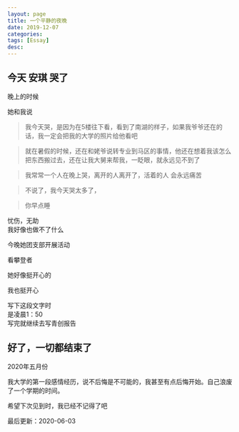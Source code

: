 ```yaml
---
layout: page
title: 一个平静的夜晚
date: 2019-12-07
categories: 
tags: [Essay]
desc: 
---
```

<!-- more -->
## 今天 安琪 哭了  

晚上的时候  

她和我说  

>我今天哭，是因为在5楼往下看，看到了南湖的样子，如果我爷爷还在的话，我一定会把我的大学的照片给他看吧

>就在暑假的时候，还在和姥爷说转专业到马区的事情，他还在想着我该怎么把东西搬过去，还在让我大舅来帮我，一眨眼，就永远见不到了

>我常常一个人在晚上哭，离开的人离开了，活着的人 会永远痛苦

>不说了，我今天哭太多了，

>你早点睡

忧伤，无助  
我好像也做不了什么  

今晚她团支部开展活动  

看攀登者  

她好像挺开心的

我也挺开心  

写下这段文字时  
是凌晨1：50  
写完就继续去写青创报告

## 好了，一切都结束了

2020年五月份

我大学的第一段感情经历，说不后悔是不可能的，我甚至有点后悔开始。自己浪废了一个学期的时间。

希望下次见到时，我已经不记得了吧

最后更新：2020-06-03